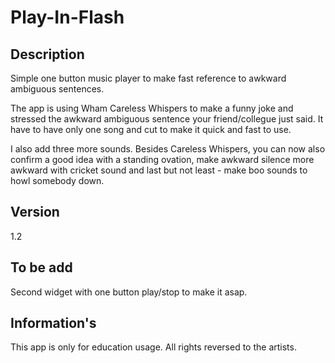 # Play-In-Flash

## Description
Simple one button music player to make fast reference to awkward ambiguous sentences.

The app is using Wham Careless Whispers to make a funny joke and stressed the awkward ambiguous sentence your friend/collegue just said.
It have to have only one song and cut to make it quick and fast to use.

I also add three more sounds.
Besides Careless Whispers, you can now also confirm a good idea with a standing ovation, make awkward silence more awkward with cricket sound and last but not least - make boo sounds to howl somebody down.

## Version
1.2

## To be add
Second widget with one button play/stop to make it asap.

## Information's
This app is only for education usage. All rights reversed to the artists.
